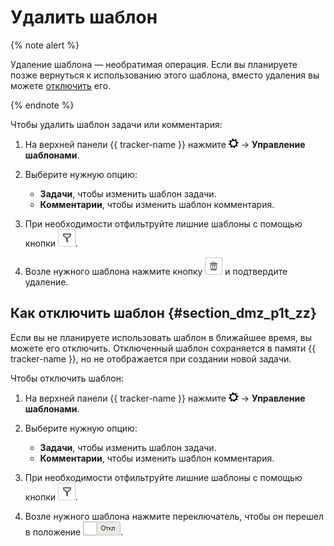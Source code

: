 # Удалить шаблон

{% note alert %}

Удаление шаблона — необратимая операция. Если вы планируете позже вернуться к использованию этого шаблона, вместо удаления вы можете [отключить](#section_dmz_p1t_zz) его.

{% endnote %}

Чтобы удалить шаблон задачи или комментария:

1. На верхней панели {{ tracker-name }} нажмите ![](../../_assets/tracker/tracker-settings.png) → **Управление шаблонами**.

1. Выберите нужную опцию:
    - **Задачи**, чтобы изменить шаблон задачи.
    - **Комментарии**, чтобы изменить шаблон комментария.

1. При необходимости отфильтруйте лишние шаблоны с помощью кнопки ![](../../_assets/tracker/queue-filter.png).

1. Возле нужного шаблона нажмите кнопку ![](../../_assets/tracker/button-delete.png) и подтвердите удаление.

## Как отключить шаблон {#section_dmz_p1t_zz}

Если вы не планируете использовать шаблон в ближайшее время, вы можете его отключить. Отключенный шаблон сохраняется в памяти {{ tracker-name }}, но не отображается при создании новой задачи.

Чтобы отключить шаблон:

1. На верхней панели {{ tracker-name }} нажмите ![](../../_assets/tracker/tracker-settings.png) → **Управление шаблонами**.

1. Выберите нужную опцию:
    - **Задачи**, чтобы изменить шаблон задачи.
    - **Комментарии**, чтобы изменить шаблон комментария.

1. При необходимости отфильтруйте лишние шаблоны с помощью кнопки ![](../../_assets/tracker/queue-filter.png).

1. Возле нужного шаблона нажмите переключатель, чтобы он перешел в положение ![](../../_assets/tracker/disabled-switch-2.png).



